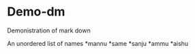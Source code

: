 # Demo-dm
Demonistration of mark down


An unordered list of names 
*mannu
*same
*sanju
*ammu
*aishu
